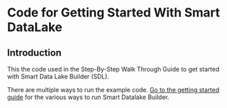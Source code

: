 # Code for Getting Started With Smart DataLake
## Introduction
This the code used in the Step-By-Step Walk Through Guide to get started with Smart Data Lake Builder (SDL).

There are multiple ways to run the example code. [Go to the getting started guide](https://smartdatalake.ch/docs/getting-started/setup) for the various ways to run Smart Datalake Builder.

